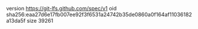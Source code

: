 version https://git-lfs.github.com/spec/v1
oid sha256:eaa27d6e17fb007ee92f3f6531a24742b35de0860a0f164af11036182a13da5f
size 39261
